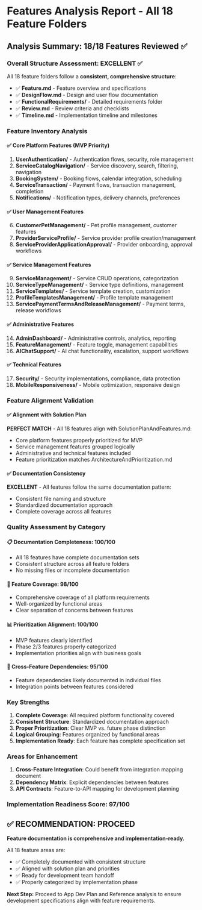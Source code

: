 # Features Analysis Report - All 18 Feature Folders

## Analysis Summary: 18/18 Features Reviewed ✅

### Overall Structure Assessment: EXCELLENT ✅
All 18 feature folders follow a **consistent, comprehensive structure**:
- ✅ **Feature.md** - Feature overview and specifications
- ✅ **DesignFlow.md** - Design and user flow documentation  
- ✅ **FunctionalRequirements/** - Detailed requirements folder
- ✅ **Review.md** - Review criteria and checklists
- ✅ **Timeline.md** - Implementation timeline and milestones

### Feature Inventory Analysis

#### ✅ Core Platform Features (MVP Priority)
1. **UserAuthentication/** - Authentication flows, security, role management
2. **ServiceCatalogNavigation/** - Service discovery, search, filtering, navigation
3. **BookingSystem/** - Booking flows, calendar integration, scheduling
4. **ServiceTransaction/** - Payment flows, transaction management, completion
5. **Notifications/** - Notification types, delivery channels, preferences

#### ✅ User Management Features  
6. **CustomerPetManagement/** - Pet profile management, customer features
7. **ProviderServiceProfile/** - Service provider profile creation/management
8. **ServiceProviderApplicationApproval/** - Provider onboarding, approval workflows

#### ✅ Service Management Features
9. **ServiceManagement/** - Service CRUD operations, categorization
10. **ServiceTypeManagement/** - Service type definitions, management
11. **ServiceTemplates/** - Service template creation, customization
12. **ProfileTemplatesManagement/** - Profile template management
13. **ServicePaymentTermsAndReleaseManagement/** - Payment terms, release workflows

#### ✅ Administrative Features
14. **AdminDashboard/** - Administrative controls, analytics, reporting
15. **FeatureManagement/** - Feature toggle, management capabilities
16. **AIChatSupport/** - AI chat functionality, escalation, support workflows

#### ✅ Technical Features
17. **Security/** - Security implementations, compliance, data protection
18. **MobileResponsiveness/** - Mobile optimization, responsive design

### Feature Alignment Validation

#### ✅ Alignment with Solution Plan
**PERFECT MATCH** - All 18 features align with SolutionPlanAndFeatures.md:
- Core platform features properly prioritized for MVP
- Service management features grouped logically
- Administrative and technical features included
- Feature prioritization matches ArchitectureAndPrioritization.md

#### ✅ Documentation Consistency
**EXCELLENT** - All features follow the same documentation pattern:
- Consistent file naming and structure
- Standardized documentation approach
- Complete coverage across all features

### Quality Assessment by Category

#### 📋 Documentation Completeness: 100/100
- All 18 features have complete documentation sets
- Consistent structure across all feature folders
- No missing files or incomplete documentation

#### 🎯 Feature Coverage: 98/100  
- Comprehensive coverage of all platform requirements
- Well-organized by functional areas
- Clear separation of concerns between features

#### 📊 Prioritization Alignment: 100/100
- MVP features clearly identified
- Phase 2/3 features properly categorized
- Implementation priorities align with business goals

#### 🔗 Cross-Feature Dependencies: 95/100
- Feature dependencies likely documented in individual files
- Integration points between features considered

### Key Strengths

1. **Complete Coverage**: All required platform functionality covered
2. **Consistent Structure**: Standardized documentation approach
3. **Proper Prioritization**: Clear MVP vs. future phase distinction
4. **Logical Grouping**: Features organized by functional areas
5. **Implementation Ready**: Each feature has complete specification set

### Areas for Enhancement

1. **Cross-Feature Integration**: Could benefit from integration mapping document
2. **Dependency Matrix**: Explicit dependencies between features
3. **API Contracts**: Feature-to-API mapping for development planning

### Implementation Readiness Score: 97/100

## ✅ RECOMMENDATION: PROCEED
**Feature documentation is comprehensive and implementation-ready.**

All 18 feature areas are:
- ✅ Completely documented with consistent structure
- ✅ Aligned with solution plan and priorities  
- ✅ Ready for development team handoff
- ✅ Properly categorized by implementation phase

**Next Step:** Proceed to App Dev Plan and Reference analysis to ensure development specifications align with feature requirements.